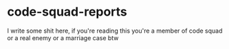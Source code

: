 # code-squad-reports
I write some shit here, if you're reading this you're a member of code squad or a real enemy or a marriage case btw
